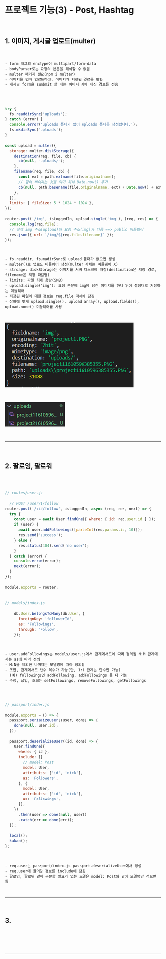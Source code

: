 # 프로젝트 기능(3) - Post, Hashtag

<br>

## 1. 이미지, 게시글 업로드(multer)

<br>

    - form 태그의 enctype이 multipart/form-data
    - bodyParser로는 요청의 본문을 해석할 수 없음
    - multer 패키지 필요(npm i multer)
    - 이미지를 먼저 업로드하고, 이미지가 저장된 경로를 반환
    - 게시글 form을 sumbmit 할 때는 이미지 자체 대신 경로를 전송

<br>

```javascript

try {
  fs.readdirSync('uploads');
} catch (error) {
  console.error('uploads 폴더가 없어 uploads 폴더를 생성합니다.');
  fs.mkdirSync('uploads');
}

const upload = multer({
  storage: multer.diskStorage({
    destination(req, file, cb) {
      cb(null, 'uploads/');
    },
    filename(req, file, cb) {
      const ext = path.extname(file.originalname);
      // 덮어 씌어지는 것을 막기 위해 Date.now() 추가
      cb(null, path.basename(file.originalname, ext) + Date.now() + ext);
    },
  }),
  limits: { fileSize: 5 * 1024 * 1024 },
});

router.post('/img', isLoggedIn, upload.single('img'), (req, res) => {
  console.log(req.file);
  // 실제 img 주소(upload)와 요청 주소(img)가 다름 ==> public 미들웨어
  res.json({ url: `/img/${req.file.filename}` });
});

```
  
<br>

    - fs.readdir, fs.madirSync로 upload 폴더가 없으면 생성
    - multer()로 업로드 미들웨어 생성(multer 자체는 미들웨어 X)
    - stroage: diskStorage는 이미지를 서버 디스크에 저장(destination은 저장 경로, filename은 저장 파일명)
    - limits: 파일 최대 용량(5MB)
    - upload.single('img'): 요청 본문에 img에 담긴 이미지를 하나 읽어 설정대로 저장하는 미들웨어
    - 저장된 파일에 대한 정보는 req.file 객체에 담김
    - 상황에 맞게 upload.single(), upload.array(), upload.fields(), upload.none() 미들웨어를 사용

<br>

![multer](https://github.com/daldalhada/Express/blob/main/image/9/9-3/project1.PNG)

<br>

![multer](https://github.com/daldalhada/Express/blob/main/image/9/9-3/project2.PNG)

<br>

***

<br>

## 2. 팔로잉, 팔로워

<br>

```javascript

// routes/user.js

  // POST /user/1/follow
router.post('/:id/follow', isLoggedIn, async (req, res, next) => {
  try {
    const user = await User.findOne({ where: { id: req.user.id } });
    if (user) {
      await user.addFollowings([parseInt(req.params.id, 10)]);
      res.send('success');
    } else {
      res.status(404).send('no user');
    }
  } catch (error) {
    console.error(error);
    next(error);
  }
});

module.exports = router;


// models/index.js

    db.User.belongsToMany(db.User, {
      foreignKey: 'followerId',
      as: 'Followings',
      through: 'Follow',
    });

```

<br>

    - user.addFollowings는 models/user.js에서 관계메서드에 따라 정의됨 N:M 관계에서는 as에 따라 정의
    - M:N을 제외한 나머지는 모델명에 따라 정의됨 
    - 또한, 관계메서드 단수 복수가 가능(단, 1:1 관계는 단수만 가능)
      (예) followings면 addFollowing, addFollowings 둘 다 가능
    - 수정, 삽입, 조회는 setFollowings, removeFollowings, getFollowings

<br>

```javascript

// passport/index.js

module.exports = () => {
  passport.serializeUser((user, done) => {
    done(null, user.id);
  });

  passport.deserializeUser((id, done) => {
    User.findOne({
      where: { id },
      include: [{
        // model: Post
        model: User,
        attributes: ['id', 'nick'],
        as: 'Followers',
      }, {
        model: User,
        attributes: ['id', 'nick'],
        as: 'Followings',
      }],
    })
      .then(user => done(null, user))
      .catch(err => done(err));
  });

  local();
  kakao();
};

```

<br>

    - req.user는 passport/index.js passport.deserializeUser에서 생성
    - req.user에 들어갈 정보를 include에 담음
    - 팔로잉, 팔로워 같이 구분할 필요가 없는 모델은 model: Post와 같이 모델명만 적으면 됨

<br>

***

<br>

## 3. 

<br>

```javascript

```

<br>

***

<br>
